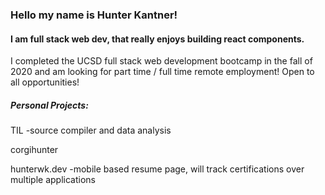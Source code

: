 ### Hello my name is Hunter Kantner!
#### I am full stack web dev, that really enjoys building react components.
I completed the UCSD full stack web development bootcamp in the fall of 2020 and am looking for part time / full time remote employment!
Open to all opportunities! 

##### Personal Projects:
TIL
-source compiler and data analysis

corgihunter

hunterwk.dev
-mobile based resume page, will track certifications over multiple applications
